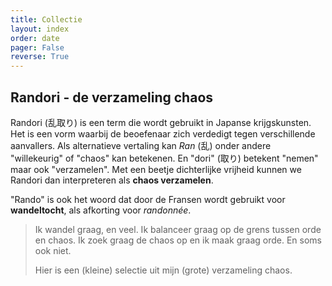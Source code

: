 ```yaml
---
title: Collectie
layout: index
order: date
pager: False
reverse: True
---
```


## Randori - de verzameling chaos

Randori (乱取り) is een term die wordt gebruikt in Japanse krijgskunsten. Het is een vorm waarbij de beoefenaar zich verdedigt tegen verschillende aanvallers. Als alternatieve vertaling kan *Ran* (乱) onder andere "willekeurig" of "chaos" kan betekenen. En "dori" (取り) betekent "nemen" maar ook "verzamelen". Met een beetje dichterlijke vrijheid kunnen we Randori dan interpreteren als  **chaos verzamelen**.
 
"Rando" is ook het woord dat door de Fransen wordt gebruikt voor **wandeltocht**, als afkorting voor *randonnée*.



>  Ik wandel graag, en veel. Ik balanceer graag op de grens tussen orde en chaos. Ik zoek graag de chaos op en ik maak graag orde. En soms ook niet.
>
> Hier is een (kleine) selectie uit mijn (grote) verzameling chaos.